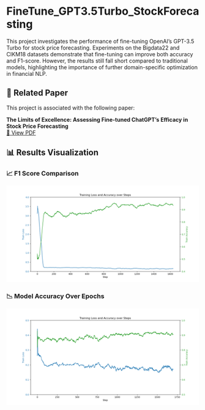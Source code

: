 # FineTune_GPT3.5Turbo_StockForecasting

This project investigates the performance of fine-tuning OpenAI’s GPT-3.5 Turbo for stock price forecasting. Experiments on the Bigdata22 and CIKM18 datasets demonstrate that fine-tuning can improve both accuracy and F1-score. However, the results still fall short compared to traditional models, highlighting the importance of further domain-specific optimization in financial NLP.

## 📄 Related Paper

This project is associated with the following paper:

**The Limits of Excellence: Assessing Fine-tuned ChatGPT’s Efficacy in Stock Price Forecasting**  
[📄 View PDF](./The%20Limits%20of%20Excellence%20Assessing%20Fine-tuned%20ChatGPT%E2%80%99s%20Efficacy%20in%20Stock%20Price%20Forecasting.pdf)

## 📊 Results Visualization

### 📈 F1 Score Comparison
![F1 Score Chart](results/result1.png)

### 📉 Model Accuracy Over Epochs
![Accuracy Chart](results/result2.png)
